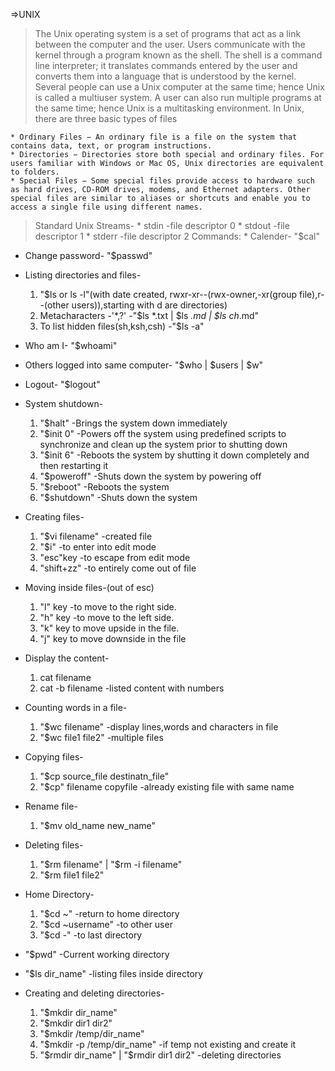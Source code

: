 =&gt;UNIX


> The Unix operating system is a set of programs that act as a link
> between the computer and the user. Users communicate with the kernel
> through a program known as the shell. The shell is a command line
> interpreter; it translates commands entered by the user and converts
> them into a language that is understood by the kernel. Several people
> can use a Unix computer at the same time; hence Unix is called a
> multiuser system. A user can also run multiple programs at the same
> time; hence Unix is a multitasking environment. In Unix, there are
> three basic types of files

    * Ordinary Files − An ordinary file is a file on the system that contains data, text, or program instructions.
    * Directories − Directories store both special and ordinary files. For users familiar with Windows or Mac OS, Unix directories are equivalent to folders.
    * Special Files − Some special files provide access to hardware such as hard drives, CD-ROM drives, modems, and Ethernet adapters. Other special files are similar to aliases or shortcuts and enable you to access a single file using different names.

> Standard Unix Streams- \* stdin -file descriptor 0 \* stdout -file
> descriptor 1 \* stderr -file descriptor 2 Commands: \* Calender-
> "\$cal"

-   Change password- "\$passwd"

-   Listing directories and files-
    1.  "\$ls or ls -l"(with date created, rwxr-xr--(rwx-owner,-xr(group
        file),r--(other users)),starting with d are directories)
    2.  Metacharacters -'*,?' -"\$ls *.txt | \$ls *.md | \$ls ch*.md"
    3.  To list hidden files(sh,ksh,csh) -"\$ls -a"
-   Who am I- "\$whoami"

-   Others logged into same computer- "\$who | \$users | \$w"

-   Logout- "\$logout"

-   System shutdown-

    1.  "\$halt" -Brings the system down immediately
    2.  "\$init 0" -Powers off the system using predefined scripts to
        synchronize and clean up the system prior to shutting down
    3.  "\$init 6" -Reboots the system by shutting it down completely
        and then restarting it
    4.  "\$poweroff" -Shuts down the system by powering off
    5.  "\$reboot" -Reboots the system
    6.  "\$shutdown" -Shuts down the system
-   Creating files-
    1.  "\$vi filename" -created file
    2.  "\$i" -to enter into edit mode
    3.  "esc"key -to escape from edit mode
    4.  "shift+zz" -to entirely come out of file
-   Moving inside files-(out of esc)
    1.  "l" key -to move to the right side.
    2.  "h" key -to move to the left side.
    3.  "k" key to move upside in the file.
    4.  "j" key to move downside in the file
-   Display the content-
    1.  cat filename
    2.  cat -b filename -listed content with numbers
-   Counting words in a file-
    1.  "\$wc filename" -display lines,words and characters in file
    2.  "\$wc file1 file2" -multiple files
-   Copying files-
    1.  "\$cp source\_file destinatn\_file"
    2.  "\$cp" filename copyfile -already existing file with same name
-   Rename file-
    1.  "\$mv old\_name new\_name"
-   Deleting files-
    1.  "$rm filename" | "$rm -i filename"
    2.  "\$rm file1 file2"
-   Home Directory-
    1.  "\$cd \~" -return to home directory
    2.  "\$cd \~username" -to other user
    3.  "\$cd -" -to last directory
-   "\$pwd" -Current working directory
-   "\$ls dir\_name" -listing files inside directory
-   Creating and deleting directories-
    1.  "\$mkdir dir\_name"
    2.  "\$mkdir dir1 dir2"
    3.  "\$mkdir /temp/dir\_name"
    4.  "\$mkdir -p /temp/dir\_name" -if temp not existing and create it
    5.  "$rmdir dir_name" | "$rmdir dir1 dir2" -deleting directories

